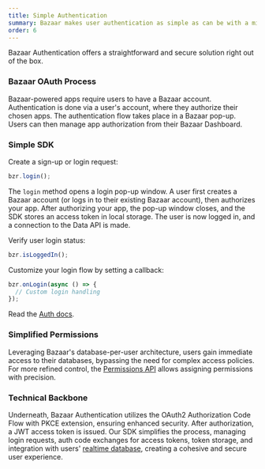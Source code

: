 ```yaml
---
title: Simple Authentication
summary: Bazaar makes user authentication as simple as can be with a minimal API and robust OAuth flow, ensuring secure authorization and efficient token management for improved security and developer experience.
order: 6
---
```


Bazaar Authentication offers a straightforward and secure solution right out of the box.

### Bazaar OAuth Process

Bazaar-powered apps require users to have a Bazaar account. Authentication is done via a user's account, where they authorize their chosen apps. The authentication flow takes place in a Bazaar pop-up. Users can then manage app authorization from their Bazaar Dashboard.

### Simple SDK

Create a sign-up or login request:

```ts
bzr.login();
```

The `login` method opens a login pop-up window. A user first creates a Bazaar account (or logs in to their existing Bazaar account), then authorizes your app. After authorizing your app, the pop-up window closes, and the SDK stores an access token in local storage. The user is now logged in, and a connection to the Data API is made.

Verify user login status:

```ts
bzr.isLoggedIn();
```

Customize your login flow by setting a callback:

```ts
bzr.onLogin(async () => {
  // Custom login handling
});
```

Read the [Auth docs](/docs/features/auth).

### Simplified Permissions

Leveraging Bazaar's database-per-user architecture, users gain immediate access to their databases, bypassing the need for complex access policies. For more refined control, the [Permissions API](/features/permissions) allows assigning permissions with precision.

### Technical Backbone

Underneath, Bazaar Authentication utilizes the OAuth2 Authorization Code Flow with PKCE extension, ensuring enhanced security. After authorization, a JWT access token is issued. Our SDK simplifies the process, managing login requests, auth code exchanges for access tokens, token storage, and integration with users' [realtime database](/features/realtime-databases), creating a cohesive and secure user experience.
